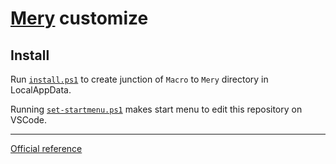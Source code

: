 # [Mery](https://www.haijin-boys.com/wiki/) customize

## Install

Run [`install.ps1`](./install.ps1) to create junction of `Macro` to `Mery` directory in LocalAppData.

Running [`set-startmenu.ps1`](./set-startmenu.ps1) makes start menu to edit this repository on VSCode.

---

[Official reference](https://www.haijin-boys.com/wiki/%E3%83%9E%E3%82%AF%E3%83%AD%E3%83%AA%E3%83%95%E3%82%A1%E3%83%AC%E3%83%B3%E3%82%B9)
